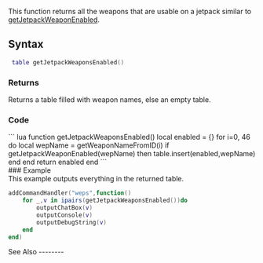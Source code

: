 <lowercasetitle/>

This function returns all the weapons that are usable on a jetpack similar to [getJetpackWeaponEnabled](/docs/getjetpackweaponenabled.md "wikilink").

Syntax
------

``` lua
 table getJetpackWeaponsEnabled() 
```

### Returns

Returns a table filled with weapon names, else an empty table.

### Code

<section name="Server" class="server" show="true">
``` lua
function getJetpackWeaponsEnabled()
    local enabled = {}
    for i=0, 46 do
        local wepName = getWeaponNameFromID(i)
        if getJetpackWeaponEnabled(wepName) then
            table.insert(enabled,wepName)
        end
    end
    return enabled
end
```

</section>
### Example

<section name="Server" class="server" show="true">
This example outputs everything in the returned table.

``` lua
addCommandHandler("weps",function()
    for _,v in ipairs(getJetpackWeaponsEnabled())do
        outputChatBox(v)
        outputConsole(v)
        outputDebugString(v)
    end
end)
```

</section>
See Also
--------
